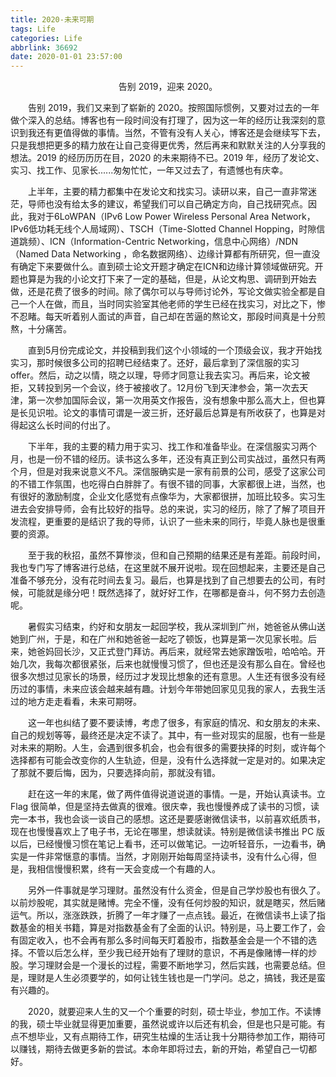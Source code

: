 ```yaml
---
title: 2020-未来可期
tags: Life
categories: Life
abbrlink: 36692
date: 2020-01-01 23:57:00
---
```


<center>告别 2019，迎来 2020。</center>

<!--more-->

　　告别 2019，我们又来到了崭新的 2020。按照国际惯例，又要对过去的一年做个深入的总结。博客也有一段时间没有打理了，因为这一年的经历让我深刻的意识到我还有更值得做的事情。当然，不管有没有人关心，博客还是会继续写下去，只是我想把更多的精力放在让自己变得更优秀，然后再来和默默关注的人分享我的想法。2019 的经历历历在目，2020 的未来期待不已。2019 年，经历了发论文、实习、找工作、见家长......匆匆忙忙，一年又过去了，有遗憾也有庆幸。

　　上半年，主要的精力都集中在发论文和找实习。读研以来，自己一直非常迷茫，导师也没有给太多的建议，希望我们可以自己确定方向，自己找研究点。因此，我对于6LoWPAN（IPv6 Low Power Wireless Personal Area Network，IPv6低功耗无线个人局域网）、TSCH（Time-Slotted Channel Hopping，时隙信道跳频）、ICN（Information-Centric Networking，信息中心网络）/NDN（Named Data Networking ，命名数据网络）、边缘计算都有所研究，但一直没有确定下来要做什么。直到硕士论文开题才确定在ICN和边缘计算领域做研究。开题也算是为我的小论文打下来了一定的基础，但是，从论文构思、调研到开始去做，还是花费了很多的时间。除了偶尔可以与导师讨论外，写论文做实验全都是自己一个人在做，而且，当时同实验室其他老师的学生已经在找实习，对比之下，惨不忍睹。每天听着别人面试的声音，自己却在苦逼的熬论文，那段时间真是十分煎熬，十分痛苦。

　　直到5月份完成论文，并投稿到我们这个小领域的一个顶级会议，我才开始找实习，那时候很多公司的招聘已经结束了。还好，最后拿到了深信服的实习offer。然后，动之以情，晓之以理，导师才同意让我去实习。再后来，论文被拒，又转投到另一个会议，终于被接收了。12月份飞到天津参会，第一次去天津，第一次参加国际会议，第一次用英文作报告，没有想象中那么高大上，但也算是长见识啦。论文的事情可谓是一波三折，还好最后总算是有所收获了，也算是对得起这么长时间的付出了。

　　下半年，我的主要的精力用于实习、找工作和准备毕业。在深信服实习两个月，也是一份不错的经历。读书这么多年，还没有真正到公司实战过，虽然只有两个月，但是对我来说意义不凡。深信服确实是一家有前景的公司，感受了这家公司的不错工作氛围，也吃得白白胖胖了。有很不错的同事，大家都很上进，当然，也有很好的激励制度，企业文化感觉有点像华为，大家都很拼，加班比较多。实习生进去会安排导师，会有比较好的指导。总的来说，实习的经历，除了了解了项目开发流程，更重要的是结识了我的导师，认识了一些未来的同行，毕竟人脉也是很重要的资源。

　　至于我的秋招，虽然不算惨淡，但和自己预期的结果还是有差距。前段时间，我也专门写了博客进行总结，在这里就不展开说啦。现在回想起来，主要还是自己准备不够充分，没有花时间去复习。最后，也算是找到了自己想要去的公司，有时候，可能就是缘分吧！既然选择了，就好好工作，在哪都是奋斗，何不努力去创造呢。

　　暑假实习结束，约好和女朋友一起回学校，我从深圳到广州，她爸爸从佛山送她到广州，于是，和在广州和她爸爸一起吃了顿饭，也算是第一次见家长啦。后来，她爸妈回长沙，又正式登门拜访。再后来，就经常去她家蹭饭啦，哈哈哈。开始几次，我每次都很紧张，后来也就慢慢习惯了，但也还是没有那么自在。曾经也很多次想过见家长的场景，经历过才发现比想象的还有意思。人生还有很多没有经历过的事情，未来应该会越来越有趣。计划今年带她回家见见我的家人，去我生活过的地方走走看看，未来可期呀。

　　这一年也纠结了要不要读博，考虑了很多，有家庭的情况、和女朋友的未来、自己的规划等等，最终还是决定不读了。其中，有一些对现实的屈服，也有一些是对未来的期盼。人生，会遇到很多机会，也会有很多的需要抉择的时刻，或许每个选择都有可能会改变你的人生轨迹，但是，没有什么选择就一定是对的。如果决定了那就不要后悔，因为，只要选择向前，那就没有错。

　　赶在这一年的末尾，做了两件值得说道说道的事情。一是，开始认真读书。立 Flag 很简单，但是坚持去做真的很难。很庆幸，我也慢慢养成了读书的习惯，读完一本书，我也会谈一谈自己的感想。这还是要感谢微信读书，以前喜欢纸质书，现在也慢慢喜欢上了电子书，无论在哪里，想读就读。特别是微信读书推出 PC 版以后，已经慢慢习惯在笔记上看书，还可以做笔记。一边听轻音乐，一边看书，确实是一件非常惬意的事情。当然，才刚刚开始每周坚持读书，没有什么心得，但是，我相信慢慢积累，终有一天会变成一个有趣的人。

　　另外一件事就是学习理财。虽然没有什么资金，但是自己学炒股也有很久了。以前炒股呢，其实就是赌博。完全不懂，没有任何炒股的知识，就是瞎买，然后赌运气。所以，涨涨跌跌，折腾了一年才赚了一点点钱。最近，在微信读书上读了指数基金的相关书籍，算是对指数基金有了全面的认识。特别是，马上要工作了，会有固定收入，也不会再有那么多时间每天盯着股市，指数基金会是一个不错的选择。不管以后怎么样，至少我已经开始有了理财的意识，不再是像赌博一样的炒股。学习理财会是一个漫长的过程，需要不断地学习，然后实践，也需要总结。但是，理财是人生必须要学的，如何让钱生钱也是一门学问。总之，搞钱，我还是蛮有兴趣的。

　　2020，就要迎来人生的又一个个重要的时刻，硕士毕业，参加工作。不读博的我，硕士毕业就显得更加重要，虽然说或许以后还有机会，但是也只是可能。有点不想毕业，又有点期待工作，研究生枯燥的生活让我十分期待参加工作，期待可以赚钱，期待去做更多新的尝试。本命年即将过去，新的开始，希望自己一切都好。